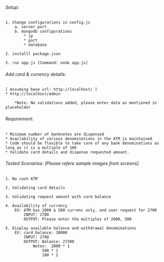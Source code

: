 ###### Setup: 
	1. Change configurations in config.js
		a. server port
		b. mongodb configurations
			* ip
			* port
			* database
			
	2. installl package.json
	
	3. run app.js [Command: node app.js]

###### Add card & currency details:

	[ Assuming base url: http://localhost/ ]
	* http://localhost/admin
	
        *Note: No validations added, please enter data as mentioned in placeholder

###### Requirement:
	* Minimum number of banknotes are dispensed
	* Availability of various denominations in the ATM is maintained
	* Code should be flexible to take care of any bank denominations as long as it is a multiple of 100
	* Validate card details and dispense requested amount.

###### Tested Scenarios: [Please refere sample images from screens]
	1. No cash ATM
	
	2. Validating card details
	
	3. Validating request amount with card balance
	
	4. Availability of currency
		EX: ATM has 2000 & 500 currenc only, and user request for 2700
			INPUT: 2700
			OUTPUT: Please enter the multiples of 2000, 500
			
	5. Display available balance and withdrawal denominations
		EX: card balance: 30000
			INPUT: 2700
			OUTPUT: Balance: 27300
				Notes: 	2000 * 1
					500 * 1
					100 * 2

